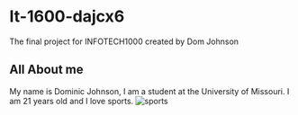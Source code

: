 # It-1600-dajcx6
The final project for INFOTECH1000 created by Dom Johnson
## All About me
My name is Dominic Johnson, I am a student at the University of Missouri. I am 21 years old and I love sports.
![sports](https://www.liberty.edu/champion/wp-content/uploads/2020/03/SPORTS-800x280.jpg)
